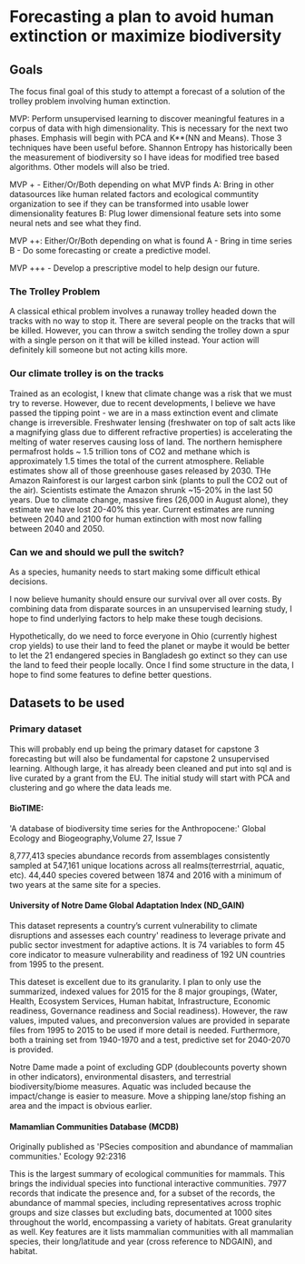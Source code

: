 #   Forecasting a plan to avoid human extinction or maximize biodiversity

## Goals
The focus final goal of this study to attempt a forecast of a solution of the trolley problem involving human extinction.  

MVP:  Perform unsupervised learning to discover meaningful features in a corpus of data with high dimensionality.  This is necessary for the next two phases. Emphasis will begin with PCA and K**(NN and Means). Those 3 techniques have been useful before.  Shannon Entropy has historically been the measurement of biodiversity so I have ideas for modified tree based algorithms.  Other models will also be tried. 

MVP + - Either/Or/Both depending on what MVP finds
A:  Bring in other datasources like human related factors and  ecological communtity organization to see if they can be transformed into usable lower dimensionality features
B:  Plug lower dimensional feature sets into some neural nets and see what they find.  

MVP ++:  Either/Or/Both depending on what is found
  A - Bring in time series
  B - Do some forecasting or create a predictive model.
  
MVP +++ - Develop a prescriptive model to help design our future.

###  The Trolley Problem
  
  
  A classical ethical problem involves a runaway trolley headed down the tracks with no way to stop it. There are several people on the tracks that will be killed. However, you can throw a switch sending the trolley down a spur with a single person on it that will be killed instead.  Your action will definitely kill someone but not acting kills more.  
 
 ### Our climate trolley is on the tracks
  Trained as an ecologist, I knew that climate change was a risk that we must try to reverse.  However, due to recent developments, I believe we have passed the tipping point - we are in a mass extinction event and climate change is irreversible. Freshwater lensing (freshwater on top of salt acts  like a magnifying glass due to different refractive properties) is accelerating the melting of water reserves causing loss of land.  The northern hemisphere permafrost holds ~ 1.5 trillion tons of CO2 and methane which is approximately 1.5 times the total of the current atmosphere. Reliable estimates show all of those greenhouse gases released by 2030.   THe Amazon Rainforest is our largest carbon sink (plants to pull the CO2 out of the air). Scientists estimate the Amazon shrunk ~15-20% in the last 50 years.  Due to climate change, massive fires (26,000 in August alone), they estimate we have lost 20-40% this year.  Current estimates are running between 2040 and 2100 for human extinction with most now falling between 2040 and 2050.
 
 ### Can we and should we pull the switch?
As a species, humanity needs to start making some difficult ethical decisions. 

  I now believe humanity should ensure our survival over all over costs. By combining data from disparate sources in an unsupervised learning study, I hope to find underlying factors to help make these tough decisions. 
  
Hypothetically, do we need to force everyone in Ohio (currently highest crop yields) to use their land to feed the planet or maybe it would be better to let the 21 endangered species in Bangladesh go extinct so they can use the land to feed their people locally. Once I find some structure in the data, I hope to find some features to define better questions.


## Datasets to be used

### Primary dataset

This will probably end up being the primary dataset for capstone 3 forecasting but will also be fundamental for capstone 2 unsupervised learning.  Although large, it has already been cleaned and put into sql and is live curated by a grant from the EU. The initial study will start with  PCA and clustering and go where the data leads me.  

#### BioTIME: 
'A database of biodiversity time series for the Anthropocene:'   Global Ecology and Biogeography,Volume 27, Issue 7

8,777,413 species abundance records from assemblages consistently sampled at 547,161 unique locations across all realms(terrestrrial, aquatic, etc).  44,440 species covered between 1874 and 2016 with a minimum of two years at the same site for a species. 

####  University of Notre Dame Global Adaptation Index (ND_GAIN)
This dataset represents  a country’s current vulnerability to climate disruptions and assesses each country' readiness to leverage private and public sector investment for adaptive actions. It is 74 variables to form 45 core indicator to measure vulnerability and readiness of 192 UN countries from 1995 to the present. 

This dateset is excellent due to its granularity.  I plan to only use the summarized, indexed values for 2015 for the 8 major groupings, (Water, Health, Ecosystem Services, Human habitat, Infrastructure, Economic readiness, Governance readiness and Social readiness). However, the raw values, imputed values, and preconversion values are provided in separate files from 1995 to 2015 to be used if more detail is needed. Furthermore, both a training set from 1940-1970 and a test, predictive set for 2040-2070 is provided.  

Notre Dame made a point of excluding GDP (doublecounts poverty shown in other indicators), environmental disasters, and terrestrial biodiversity/biome measures.  Aquatic was included because the impact/change is easier to measure. Move a shipping lane/stop fishing an area and the impact is obvious earlier.

#### Mamamlian Communities Database (MCDB)
Originally published as 'PSecies composition and abundance of mammalian communities.' Ecology 92:2316

This is the largest summary  of ecological communities for mammals.  This brings the individual species into functional interactive communities.  7977 records that indicate the presence and, for a subset of the records, the abundance of mammal species, including representatives across trophic groups and size classes but excluding bats, documented at 1000 sites throughout the world, encompassing a variety of habitats. Great granularity as well. Key features are it lists mammalian communities  with all mammalian species, their long/latitude and year (cross reference to  NDGAIN), and habitat. 

  
  
  
  

 
  
  
  

